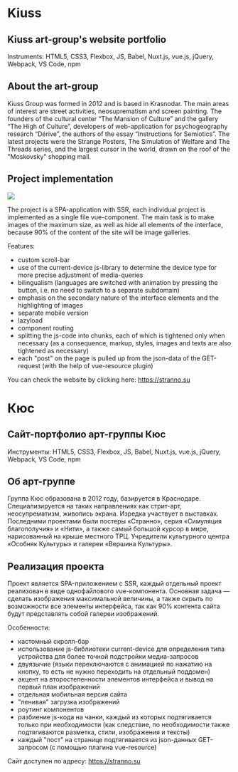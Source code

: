 # Kiuss

## Kiuss art-group's website portfolio

Instruments: HTML5, CSS3, Flexbox, JS, Babel, Nuxt.js, vue.js, jQuery, Webpack, VS Code, npm

##  About the art-group

Kiuss Group was formed in 2012 and is based in Krasnodar. The main areas of interest are street activities, neosuprematism and screen painting. The founders of the cultural center “The Mansion of Culture” and the gallery “The High of Culture”, developers of web-application for psychogeography research “Dérive”, the authors of the essay “Instructions for Semiotics”. The latest projects were the Strange Posters, The Simulation of Welfare and The Threads series, and the largest cursor in the world, drawn on the roof of the "Moskovsky" shopping mall.

## Project implementation

![](https://stranno.su/src/assets/images/design.png)

The project is a SPA-application with SSR, each individual project is implemented as a single file vue-component. The main task is to make images of the maximum size, as well as hide all elements of the interface, because 90% of the content of the site will be image galleries.

Features:
- custom scroll-bar
- use of the current-device js-library to determine the device type for more precise adjustment of media-queries
- bilingualism (languages are switched with animation by pressing the button, i.e. no need to switch to a separate subdomain)
- emphasis on the secondary nature of the interface elements and the highlighting of images
- separate mobile version
- lazyload
- component routing
- splitting the js-code into chunks, each of which is tightened only when necessary (as a consequence, markup, styles, images and texts are also tightened as necessary)
- each "post" on the page is pulled up from the json-data of the GET-request (with the help of vue-resource plugin)

You can check the website by clicking here:
https://stranno.su

# Кюс

## Сайт-портфолио арт-группы Кюс

Инструменты: HTML5, CSS3, Flexbox, JS, Babel, Nuxt.js, vue.js, jQuery, Webpack, VS Code, npm

## Об арт-группе

Группа Кюс образована в 2012 году, базируется в Краснодаре. Специализируется на таких направлениях как стрит-арт, неосупрематизм, живопись экрана. Изредка участвует в выставках. Последними проектами были постеры «Странно», серия «Симуляция благополучия» и «Нити», а также самый большой курсор в мире, нарисованный на крыше местного ТРЦ. Учредители культурного центра «Особняк Культуры» и галереи «Вершина Культуры».

## Реализация проекта

Проект является SPA-приложением с SSR, каждый отдельный проект реализован в виде однофайлового vue-компонента. Основная задача — сделать изображения максимальной величины, а также скрыть по возможности все элементы интерфейса, так как 90% контента сайта будут представлять собой галереи изображений.

Особенности:
- кастомный скролл-бар
- использование js-библиотеки current-device для определения типа устройства для более точной подстройки медиа-запросов
- двуязычие (языки переключаются с анимацией по нажатию на кнопку, то есть не нужно переходить на отдельный поддомен)
- акцент на второстепенности элементов интерфейса и вывод на первый план изображений
- отдельная мобильная версия сайта
- "ленивая" загрузка изображений
- роутинг компонентов
- разбиение js-кода на чанки, каждый из которых подтягивается только при необходимости (как следствие, по необходимости также подтягиваются разметка, стили, изображения и тексты)
- каждый "пост" на странице подтягивается из json-данных GET-запросом (с помощью плагина vue-resource)

Сайт доступен по адресу:
https://stranno.su
